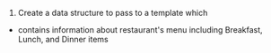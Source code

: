 1. Create a data structure to pass to a template which
* contains information about restaurant's menu including Breakfast, Lunch, and Dinner items
